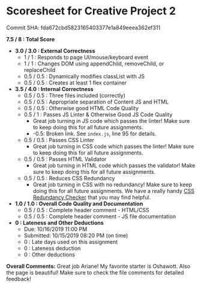 # Scoresheet for Creative Project 2
Commit SHA: fda672cbd5823165403377e1a849eeea362ef311

**7.5 / 8 : Total Score**
- **3.0 / 3.0 : External Correctness**
     - 1 / 1 : Responds to page UI/mouse/keyboard event
     - 1 / 1 : Changes DOM using appendChild, removeChild, or replaceChild
     - 0.5 / 0.5 : Dynamically modifies classList with JS
     - 0.5 / 0.5 : Creates at least 1 flex container
- **3.5 / 4.0 : Internal Correctness**
     - 0.5 / 0.5 : Three files included (correctly)
     - 0.5 / 0.5 : Appropriate separation of Content JS and HTML
     - 0.5 / 0.5 : Otherwise good HTML Code Quality
     - 0.5 / 1 : Passes JS Linter & Otherwise Good JS Code Quality
          - Great job turning in JS code which passes the linter! Make sure to keep doing this for all future assignments.
          - -0.5: Broken link. See `index.js`, line 95 for details.
     - 0.5 / 0.5 : Passes CSS Linter
          - Great job turning in CSS code which passes the linter! Make sure to keep doing this for all future assignments.
     - 0.5 / 0.5 : Passes HTML Validator
          - Great job turning in HTML code which passes the validator! Make sure to keep doing this for all future assignments.
     - 0.5 / 0.5 : Reduces CSS Redundancy
          - Great job turning in CSS with no redundancy! Make sure to keep doing this for all future assignments.  We have a really handy [CSS Redundancy Checker](https://courses.cs.washington.edu/courses/cse154/19au/resources/assets/css-redundancy-checker/index.html) that you may find helpful.
- **1.0 / 1.0 : Overall Code Quality and Documentation**
     - 0.5 / 0.5 : Complete header comment - HTML/CSS 
     - 0.5 / 0.5 : Complete header comment - JS file documentation
- **0 : Lateness and Other Deductions**
     - Due: 10/16/2019 11:00 PM
     - Submitted: 10/15/2019 08:20 PM (on time)
     - 0 : Late days used on this assignment
     - 0 : Lateness deduction
     - 0 : Other deductions

**Overall Comments:**
Great job Ariane! My favorite starter is Oshawott. Also the page is beautiful! Make sure to check the file comments for detailed feedback!